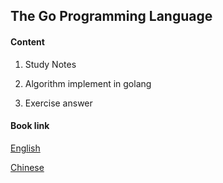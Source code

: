 ## The Go Programming Language
#### Content
1. Study Notes

2. Algorithm implement in golang

3. Exercise answer

#### Book link

[English](http://www.gopl.io/)

[Chinese](https://book.itsfun.top/gopl-zh/)
